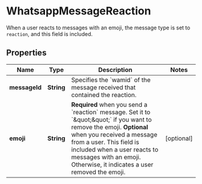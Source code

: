 

# WhatsappMessageReaction

When a user reacts to messages with an emoji, the message type is set to `reaction`, and this field is included.

## Properties

| Name | Type | Description | Notes |
|------------ | ------------- | ------------- | -------------|
|**messageId** | **String** | Specifies the &#x60;wamid&#x60; of the message received that contained the reaction. |  |
|**emoji** | **String** | **Required** when you send a &#x60;reaction&#x60; message. Set it to &#x60;\&quot;\&quot;&#x60; if you want to remove the emoji. **Optional** when you received a message from a user. This field is included when a user reacts to messages with an emoji. Otherwise, it indicates a user removed the emoji. |  [optional] |



